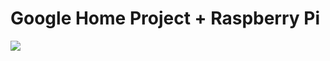 # Google Home Project + Raspberry Pi

<img src=https://github.com/RubensZimbres/Repo-2019/blob/master/Google-Home-Project/Pics/google_home0.png>
